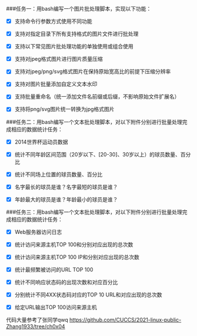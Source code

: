 ###任务一：用bash编写一个图片批处理脚本，实现以下功能：

- [x] 支持命令行参数方式使用不同功能

- [x] 支持对指定目录下所有支持格式的图片文件进行批处理

- [x] 支持以下常见图片批处理功能的单独使用或组合使用

- [x] 支持对jpeg格式图片进行图片质量压缩

- [x] 支持对jpeg/png/svg格式图片在保持原始宽高比的前提下压缩分辨率

- [x] 支持对图片批量添加自定义文本水印

- [x] 支持批量重命名（统一添加文件名前缀或后缀，不影响原始文件扩展名）

- [x] 支持将png/svg图片统一转换为jpg格式图片


###任务二：用bash编写一个文本批处理脚本，对以下附件分别进行批量处理完成相应的数据统计任务：

- [x] 2014世界杯运动员数据

- [x] 统计不同年龄区间范围（20岁以下、[20-30]、30岁以上）的球员数量、百分比

- [x] 统计不同场上位置的球员数量、百分比

- [x] 名字最长的球员是谁？名字最短的球员是谁？

- [x] 年龄最大的球员是谁？年龄最小的球员是谁？


###任务三：用bash编写一个文本批处理脚本，对以下附件分别进行批量处理完成相应的数据统计任务：

- [x] Web服务器访问日志

- [x] 统计访问来源主机TOP 100和分别对应出现的总次数

- [x] 统计访问来源主机TOP 100 IP和分别对应出现的总次数

- [x] 统计最频繁被访问的URL TOP 100

- [x] 统计不同响应状态码的出现次数和对应百分比

- [x] 分别统计不同4XX状态码对应的TOP 10 URL和对应出现的总次数

- [x] 给定URL输出TOP 100访问来源主机



代码大量参考了张同学qwq
https://github.com/CUCCS/2021-linux-public-Zhang1933/tree/ch0x04